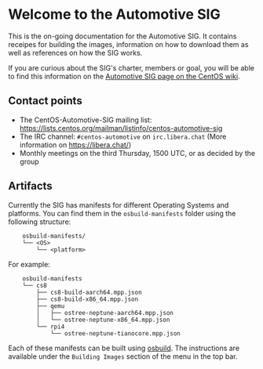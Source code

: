 # Welcome to the Automotive SIG

This is the on-going documentation for the Automotive SIG. It contains receipes
for building the images, information on how to download them as well as references
on how the SIG works.

If you are curious about the SIG's charter, members or goal, you will be able to
find this information on the
[Automotive SIG page on the CentOS wiki](https://wiki.centos.org/SpecialInterestGroup/Automotive).


## Contact points

* The CentOS-Automotive-SIG mailing list:
  <https://lists.centos.org/mailman/listinfo/centos-automotive-sig>
* The IRC channel: `#centos-automotive` on `irc.libera.chat` (More information
  on <https://libera.chat/>)
* Monthly meetings on the third Thursday, 1500 UTC, or as decided by the group


## Artifacts

Currently the SIG has manifests for different Operating Systems and platforms.
You can find them in the `osbuild-manifests` folder using the following
structure:
```
    osbuild-manifests/
    └── <OS>
        └── <platform>
```

For example:
```
    osbuild-manifests
    └── cs8
        ├── cs8-build-aarch64.mpp.json
        ├── cs8-build-x86_64.mpp.json
        ├── qemu
        │   ├── ostree-neptune-aarch64.mpp.json
        │   └── ostree-neptune-x86_64.mpp.json
        └── rpi4
            └── ostree-neptune-tianocore.mpp.json
```

Each of these manifests can be built using [osbuild](https://www.osbuild.org/).
The instructions are available under the `Building Images` section of the menu
in the top bar.
